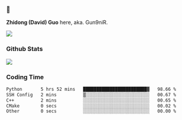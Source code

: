### 👋 

**Zhidong (David) Guo** here, aka. Gun9niR.

![](https://komarev.com/ghpvc/?username=Gun9niR&label=Total+Views)

### Github Stats

<img src="https://github-readme-stats.vercel.app/api?username=Gun9niR&count_private=true&show_icons=true&theme=vue-dark&hide_title=true">

### Coding Time

<!--START_SECTION:waka-->

```txt
Python       5 hrs 52 mins   ████████████████████████▓   98.66 %
SSH Config   2 mins          ▒░░░░░░░░░░░░░░░░░░░░░░░░   00.67 %
C++          2 mins          ░░░░░░░░░░░░░░░░░░░░░░░░░   00.65 %
CMake        0 secs          ░░░░░░░░░░░░░░░░░░░░░░░░░   00.02 %
Other        0 secs          ░░░░░░░░░░░░░░░░░░░░░░░░░   00.00 %
```

<!--END_SECTION:waka-->

